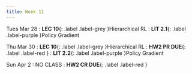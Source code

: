 ```yaml
---
title: Week 11
---
```


Tues Mar 28
: **LEC 10**{: .label .label-grey }Hierarchical RL
: **LIT 2.1**{: .label .label-purple }Policy Gradient

Thu Mar 30
: **LEC 10**{: .label .label-grey }Hierarchical RL
    : **HW2 PR DUE**{: .label .label-red }
: **LIT 2.2**{: .label .label-purple }Policy Gradient

Sun Apr 2
: NO CLASS
    : **HW2 CR DUE**{: .label .label-red }